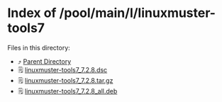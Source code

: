 
# Index of /pool/main/l/linuxmuster-tools7
Files in this directory:
- ⤴ [Parent Directory](../)
- 🗒 [linuxmuster-tools7_7.2.8.dsc](linuxmuster-tools7_7.2.8.dsc)
- 🗒 [linuxmuster-tools7_7.2.8.tar.gz](linuxmuster-tools7_7.2.8.tar.gz)
- 🗒 [linuxmuster-tools7_7.2.8_all.deb](linuxmuster-tools7_7.2.8_all.deb)
